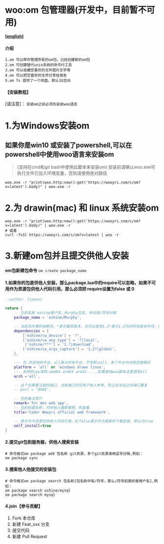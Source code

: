 # woo:om 包管理器(开发中，目前暂不可用)

**[[english]](https://gitee.com/oshine/om/blob/master/README.md)**

#### 介绍 
```
1.om 可以帮你管理所有的om包，已经创建新的om包
2.om 可创建替代unix系统的命令行工具
3.om 可以收藏您喜欢的文件图片文字等
4.om 可以把您喜欢的文件分享给朋友
5.om fs 提供了一个网盘，默认1G空间
```

#### 【安装教程】
[请注意]：
`安装om之前必须先安装woo语言`

# **1.为Windows安装om** 
## 如果你是win10 或安装了powershell,可以在powershell中使用woo语言来安装om
>(支持在cmd和git bash中使用此脚本来安装om)
安装前请确认woo.exe可执行文件已加入环境变量，否则请使用绝对路径
```
woo.exe -r "print(woo.http:new():get('https://wooyri.com/s/om?v=latest').body)" | woo.exe -r
```

# **2.为 drawin(mac) 和 linux 系统安装om** 
```shell
woo.exe -r "print(woo.http:new():get('https://wooyri.com/s/om?v=latest').body)" | woo.exe -r
# 或者
curl -fsSl https://wooyri.com/s/om?v=latest | woo -r
```

#  **3.新建om包并且提交供他人安装** 
**om包新建包命令**
`om create package_name`

#### 1.如果你的包是供他人安装，那么package.lua中的require可以忽略，如果不可用作为资源包供他人代码引用，那么必须把 require设置为false 或 0
```lua
--author: liyanxi

return {
    -- 包的名称 oshine用户名，Murphy包名，中间用/符号分割
    package_name = 'oshine/Murphy',

    -- 当前包所需的依赖包，*表示最高版本，也可以使用1.2*表示1.2内的所有版本均可，|符号后面可以加local和global表示包安装在本地包中的vendor路径，还是全局共享路径,download表示仅仅下载
    dependencies = {
        ['oshine/cw_device'] = '?',
        ['oshine/cw_any_type'] = '?|local',
         ['oshine/***'] = '1.?|download',
        ['oshine/cw_args_capture'] = '1.2?|global',
    },

    --- 包 所支持的平台，all表示所有平台，不写默认all，多个平台中间用空格隔开
    platform = 'all' or 'windows drawn linux',
    --- 支持的cpu架构:amd64 arm64 arm32 ...,如果是纯woo脚本这里填写all
    arch ='all',

    -- 这个包需要注册的端口，注册端口仅仅用于他人参考，防止包与包之间端口重复
    -- port = '8008',

    -- 包的备注简介
    remark='for dev web app',
    -- 包的标题名称，可供他人搜索使用，和查看
    title='Coder Wooyri official web framework',

    -- 表示作为资源包供他人代码引用，0/false表示作为框架供下载安装，默认为true
    self_install=true
}
```
#### 2.提交git包到服务器，供他人搜索安装

```
# 命令格式om package add 包名称 git资源，多个git资源请用逗号分隔,例如：
om package sync
```
#### 3.搜索他人他提交的安装包

```
# 命令格式om package search 包名称[包名称中有/符号，那么/符号前面的是用户名],例如：
om package search oshine/mysql
om package search mysql
```


#### 4.join【参与贡献】

1.  Fork 本仓库
2.  新建 Feat_xxx 分支
3.  提交代码
4.  新建 Pull Request
